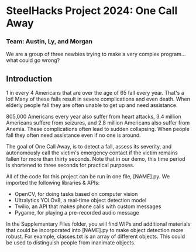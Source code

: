 # SteelHacks Project 2024: One Call Away
### Team: Austin, Ly, and Morgan

We are a group of three newbies trying to make a very complex program... what could go wrong?

## Introduction

1 in every 4 Americans that are over the age of 65 fall every year. That's a lot! Many of these falls result in severe complications and even death. When elderly people fall they are often unable to get up and need assistance. 

805,000 Americans every year also suffer from heart attacks, 3.4 million Americans suffere from seizures, and 2.8 million Americans also suffer from Anemia. These complications often lead to sudden collapsing. When people fall they often need assistance even if no one is around.

The goal of One Call Away, is to detect a fall, assess its severity, and autonomously call the victim's emergency contact if the victim remains fallen for more than thirty seconds. Note that in our demo, this time period is shortened to three seconds for practical purposes.

All of the code for this project can be run in one file, [NAME].py. We imported the following libraries & APIs:
* OpenCV, for doing tasks based on computer vision
* Ultralytics YOLOv8, a real-time object detection model
* Twilio, an API that makes phone calls with custom messages
* Pygame, for playing a pre-recorded audio message

In the Supplementary Files folder, you will find WIPs and additional materials that could be incorporated into [NAME].py to make object detection more robust. For example, classes.txt is an array of different objects. This could be used to distinguish people from inanimate objects. 

